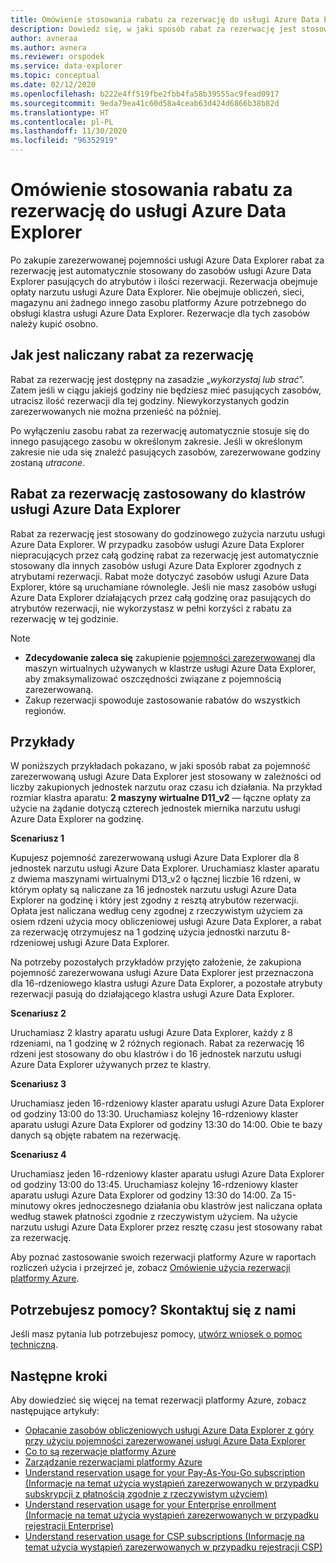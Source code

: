```yaml
---
title: Omówienie stosowania rabatu za rezerwację do usługi Azure Data Explorer
description: Dowiedz się, w jaki sposób rabat za rezerwację jest stosowany do miernika narzutu w usłudze Azure Data Explorer.
author: avneraa
ms.author: avnera
ms.reviewer: orspodek
ms.service: data-explorer
ms.topic: conceptual
ms.date: 02/12/2020
ms.openlocfilehash: b222e4ff519fbe2fbb4fa58b39555ac9fead0917
ms.sourcegitcommit: 9eda79ea41c60d58a4ceab63d424d6866b38b82d
ms.translationtype: HT
ms.contentlocale: pl-PL
ms.lasthandoff: 11/30/2020
ms.locfileid: "96352919"
---
```

# <a name="understand-how-the-reservation-discount-is-applied-to-azure-data-explorer"></a>Omówienie stosowania rabatu za rezerwację do usługi Azure Data Explorer

Po zakupie zarezerwowanej pojemności usługi Azure Data Explorer rabat za rezerwację jest automatycznie stosowany do zasobów usługi Azure Data Explorer pasujących do atrybutów i ilości rezerwacji. Rezerwacja obejmuje opłaty narzutu usługi Azure Data Explorer. Nie obejmuje obliczeń, sieci, magazynu ani żadnego innego zasobu platformy Azure potrzebnego do obsługi klastra usługi Azure Data Explorer. Rezerwacje dla tych zasobów należy kupić osobno.

## <a name="how-reservation-discount-is-applied"></a>Jak jest naliczany rabat za rezerwację

Rabat za rezerwację jest dostępny na zasadzie „*wykorzystaj lub strać*”. Zatem jeśli w ciągu jakiejś godziny nie będziesz mieć pasujących zasobów, utracisz ilość rezerwacji dla tej godziny. Niewykorzystanych godzin zarezerwowanych nie można przenieść na później.

Po wyłączeniu zasobu rabat za rezerwację automatycznie stosuje się do innego pasującego zasobu w określonym zakresie. Jeśli w określonym zakresie nie uda się znaleźć pasujących zasobów, zarezerwowane godziny zostaną *utracone*.

## <a name="reservation-discount-applied-to-azure-data-explorer-clusters"></a>Rabat za rezerwację zastosowany do klastrów usługi Azure Data Explorer

Rabat za rezerwację jest stosowany do godzinowego zużycia narzutu usługi Azure Data Explorer. W przypadku zasobów usługi Azure Data Explorer niepracujących przez całą godzinę rabat za rezerwację jest automatycznie stosowany dla innych zasobów usługi Azure Data Explorer zgodnych z atrybutami rezerwacji. Rabat może dotyczyć zasobów usługi Azure Data Explorer, które są uruchamiane równolegle. Jeśli nie masz zasobów usługi Azure Data Explorer działających przez całą godzinę oraz pasujących do atrybutów rezerwacji, nie wykorzystasz w pełni korzyści z rabatu za rezerwację w tej godzinie.

> [!NOTE]
> * **Zdecydowanie zaleca się** zakupienie [pojemności zarezerwowanej](../../virtual-machines/prepay-reserved-vm-instances.md) dla maszyn wirtualnych używanych w klastrze usługi Azure Data Explorer, aby zmaksymalizować oszczędności związane z pojemnością zarezerwowaną.
> * Zakup rezerwacji spowoduje zastosowanie rabatów do wszystkich regionów.

## <a name="examples"></a>Przykłady

W poniższych przykładach pokazano, w jaki sposób rabat za pojemność zarezerwowaną usługi Azure Data Explorer jest stosowany w zależności od liczby zakupionych jednostek narzutu oraz czasu ich działania.
Na przykład rozmiar klastra aparatu: **2 maszyny wirtualne D11_v2** — łączne opłaty za użycie na żądanie dotyczą czterech jednostek miernika narzutu usługi Azure Data Explorer na godzinę.

**Scenariusz 1**

Kupujesz pojemność zarezerwowaną usługi Azure Data Explorer dla 8 jednostek narzutu usługi Azure Data Explorer. Uruchamiasz klaster aparatu z dwiema maszynami wirtualnymi D13_v2 o łącznej liczbie 16 rdzeni, w którym opłaty są naliczane za 16 jednostek narzutu usługi Azure Data Explorer na godzinę i który jest zgodny z resztą atrybutów rezerwacji. Opłata jest naliczana według ceny zgodnej z rzeczywistym użyciem za osiem rdzeni użycia mocy obliczeniowej usługi Azure Data Explorer, a rabat za rezerwację otrzymujesz na 1 godzinę użycia jednostki narzutu 8-rdzeniowej usługi Azure Data Explorer.

Na potrzeby pozostałych przykładów przyjęto założenie, że zakupiona pojemność zarezerwowana usługi Azure Data Explorer jest przeznaczona dla 16-rdzeniowego klastra usługi Azure Data Explorer, a pozostałe atrybuty rezerwacji pasują do działającego klastra usługi Azure Data Explorer.

**Scenariusz 2**

Uruchamiasz 2 klastry aparatu usługi Azure Data Explorer, każdy z 8 rdzeniami, na 1 godzinę w 2 różnych regionach. Rabat za rezerwację 16 rdzeni jest stosowany do obu klastrów i do 16 jednostek narzutu usługi Azure Data Explorer używanych przez te klastry.

**Scenariusz 3**

Uruchamiasz jeden 16-rdzeniowy klaster aparatu usługi Azure Data Explorer od godziny 13:00 do 13:30. Uruchamiasz kolejny 16-rdzeniowy klaster aparatu usługi Azure Data Explorer od godziny 13:30 do 14:00. Obie te bazy danych są objęte rabatem na rezerwację.

**Scenariusz 4**

Uruchamiasz jeden 16-rdzeniowy klaster aparatu usługi Azure Data Explorer od godziny 13:00 do 13:45. Uruchamiasz kolejny 16-rdzeniowy klaster aparatu usługi Azure Data Explorer od godziny 13:30 do 14:00. Za 15-minutowy okres jednoczesnego działania obu klastrów jest naliczana opłata według stawek płatności zgodnie z rzeczywistym użyciem. Na użycie narzutu usługi Azure Data Explorer przez resztę czasu jest stosowany rabat za rezerwację.

Aby poznać zastosowanie swoich rezerwacji platformy Azure w raportach rozliczeń użycia i przejrzeć je, zobacz [Omówienie użycia rezerwacji platformy Azure](understand-reserved-instance-usage-ea.md).

## <a name="need-help-contact-us"></a>Potrzebujesz pomocy? Skontaktuj się z nami

Jeśli masz pytania lub potrzebujesz pomocy, [utwórz wniosek o pomoc techniczną](https://go.microsoft.com/fwlink/?linkid=2083458).

## <a name="next-steps"></a>Następne kroki

Aby dowiedzieć się więcej na temat rezerwacji platformy Azure, zobacz następujące artykuły:

* [Opłacanie zasobów obliczeniowych usługi Azure Data Explorer z góry przy użyciu pojemności zarezerwowanej usługi Azure Data Explorer](/azure/data-explorer/pricing-reserved-capacity)  
* [Co to są rezerwacje platformy Azure](save-compute-costs-reservations.md)  
* [Zarządzanie rezerwacjami platformy Azure](manage-reserved-vm-instance.md)  
* [Understand reservation usage for your Pay-As-You-Go subscription (Informacje na temat użycia wystąpień zarezerwowanych w przypadku subskrypcji z płatnością zgodnie z rzeczywistym użyciem)](understand-reserved-instance-usage.md)
* [Understand reservation usage for your Enterprise enrollment (Informacje na temat użycia wystąpień zarezerwowanych w przypadku rejestracji Enterprise)](understand-reserved-instance-usage-ea.md)
* [Understand reservation usage for CSP subscriptions (Informacje na temat użycia wystąpień zarezerwowanych w przypadku rejestracji CSP)](/partner-center/azure-reservations)